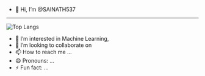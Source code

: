 - 👋 Hi, I’m @SAINATH537
---
![Top Langs](https://github-readme-stats.vercel.app/api/top-langs/?username=SAINATH537&layout=compact)
- 👀 I’m interested in Machine Learning,
- 💞️ I’m looking to collaborate on
- 📫 How to reach me ...
- 😄 Pronouns: ...
- ⚡ Fun fact: ...

<!---
SAINATH537/SAINATH537 is a ✨ special ✨ repository because its `README.md` (this file) appears on your GitHub profile.
You can click the Preview link to take a look at your changes.
--->
